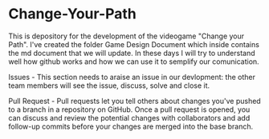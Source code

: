 # Change-Your-Path
This is depository for the development of the videogame "Change your Path".
I've created the folder Game Design Document which inside contains the md document that we will update.
In these days I will try to understand well how github works and how we can use it to semplify our comunication.


Issues - This section needs to araise an issue in our devlopment: the other team members will see the issue, discuss, solve and close it.

Pull Request - Pull requests let you tell others about changes you've pushed to a branch in a repository on GitHub. Once a pull request is opened, you can discuss and review the potential changes with collaborators and add follow-up commits before your changes are merged into the base branch.
